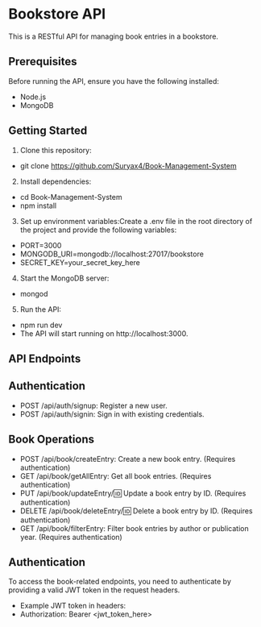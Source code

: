 # Bookstore API

This is a RESTful API for managing book entries in a bookstore.

## Prerequisites

Before running the API, ensure you have the following installed:

- Node.js
- MongoDB

## Getting Started

1. Clone this repository:

- git clone https://github.com/Suryax4/Book-Management-System

2. Install dependencies:

- cd Book-Management-System
- npm install

3. Set up environment variables:Create a .env file in the root directory of the project and provide the following variables:

- PORT=3000
- MONGODB_URI=mongodb://localhost:27017/bookstore
- SECRET_KEY=your_secret_key_here

4. Start the MongoDB server:

- mongod

5. Run the API:

- npm run dev
- The API will start running on http://localhost:3000.

## API Endpoints

## Authentication

- POST /api/auth/signup: Register a new user.
- POST /api/auth/signin: Sign in with existing credentials.

## Book Operations

- POST /api/book/createEntry: Create a new book entry. (Requires authentication)
- GET /api/book/getAllEntry: Get all book entries. (Requires authentication)
- PUT /api/book/updateEntry/:id: Update a book entry by ID. (Requires authentication)
- DELETE /api/book/deleteEntry/:id: Delete a book entry by ID. (Requires authentication)
- GET /api/book/filterEntry: Filter book entries by author or publication year. (Requires authentication)

## Authentication

To access the book-related endpoints, you need to authenticate by providing a valid JWT token in the request headers.

- Example JWT token in headers:
- Authorization: Bearer <jwt_token_here>
